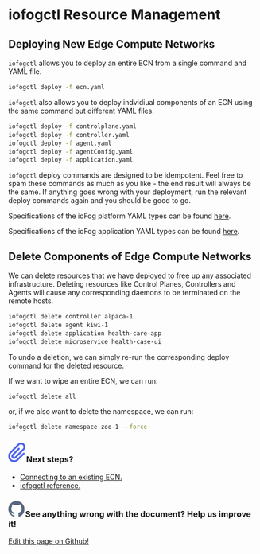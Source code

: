 # iofogctl Resource Management

## Deploying New Edge Compute Networks

`iofogctl` allows you to deploy an entire ECN from a single command and YAML file.

```bash
iofogctl deploy -f ecn.yaml
```

`iofogctl` also allows you to deploy indvidiual components of an ECN using the same command but different YAML files.

```bash
iofogctl deploy -f controlplane.yaml
iofogctl deploy -f controller.yaml
iofogctl deploy -f agent.yaml
iofogctl deploy -f agentConfig.yaml
iofogctl deploy -f application.yaml
```

`iofogctl` deploy commands are designed to be idempotent. Feel free to spam these commands as much as you like - the end result will always be the same. If anything goes wrong with your deployment, run the relevant deploy commands again and you should be good to go.

Specifications of the ioFog platform YAML types can be found [here](../reference-iofogctl/reference-control-plane.html).

Specifications of the ioFog application YAML types can be found [here](../reference-iofogctl/reference-application.html).

## Delete Components of Edge Compute Networks

We can delete resources that we have deployed to free up any associated infrastructure. Deleting resources like Control Planes, Controllers and Agents will cause any corresponding daemons to be terminated on the remote hosts.

```bash
iofogctl delete controller alpaca-1
iofogctl delete agent kiwi-1
iofogctl delete application health-care-app
iofogctl delete microservice health-case-ui
```

To undo a deletion, we can simply re-run the corresponding deploy command for the deleted resource.

If we want to wipe an entire ECN, we can run:

```bash
iofogctl delete all
```

or, if we also want to delete the namespace, we can run:

```bash
iofogctl delete namespace zoo-1 --force
```

<aside class="notifications note">
  <h3><img src="/images/icos/ico-note.svg" alt="">Next steps?</h3>
  <ul>
    <li><a href="./connect-disconnect.html">Connecting to an existing ECN.</a></li>
    <li><a href="../reference-iofogctl/reference-kinds.html">iofogctl reference.</a></li>
  <ul>
</aside>

<aside class="notifications contribute">
  <h3><img src="/images/icos/ico-github.svg" alt="">See anything wrong with the document? Help us improve it!</h3>
  <a href="https://github.com/eclipse-iofog/iofog.org/edit/develop/content/docs/2.1/iofogctl/resource-management.md"
    target="_blank">
    <p>Edit this page on Github!</p>
  </a>
</aside>
